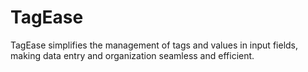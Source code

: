 # TagEase
TagEase simplifies the management of tags and values in input fields, making data entry and organization seamless and efficient.

